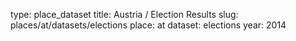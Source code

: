 type: place_dataset
title: Austria / Election Results
slug: places/at/datasets/elections
place: at
dataset: elections
year: 2014
